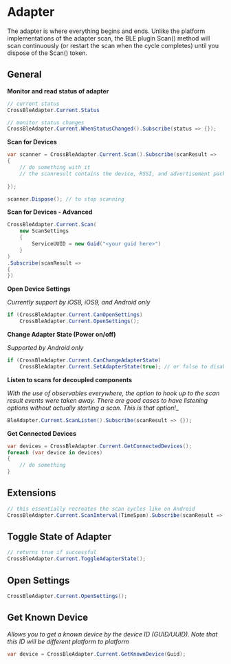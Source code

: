 # Adapter

The adapter is where everything begins and ends.  Unlike the platform implementations of the adapter scan, the BLE plugin Scan()
method will scan continuously (or restart the scan when the cycle completes) until you dispose of the Scan() token.

## General

**Monitor and read status of adapter**
```csharp
// current status
CrossBleAdapter.Current.Status

// monitor status changes
CrossBleAdapter.Current.WhenStatusChanged().Subscribe(status => {});
```

**Scan for Devices**

```csharp
var scanner = CrossBleAdapter.Current.Scan().Subscribe(scanResult => 
{
    // do something with it
    // the scanresult contains the device, RSSI, and advertisement packet
        
});

scanner.Dispose(); // to stop scanning
```


**Scan for Devices - Advanced**
```csharp
CrossBleAdapter.Current.Scan(
    new ScanSettings 
    {
        ServiceUUID = new Guid("<your guid here>")
    }
)
.Subscribe(scanResult => 
{
})
```

**Open Device Settings**

_Currently support by iOS8, iOS9, and Android only_
```csharp
if (CrossBleAdapter.Current.CanOpenSettings)
    CrossBleAdapter.Current.OpenSettings();
```

**Change Adapter State (Power on/off)**

_Supported by Android only_
```csharp
if (CrossBleAdapter.Current.CanChangeAdapterState)
    CrossBleAdapter.Current.SetAdapterState(true); // or false to disable
```

**Listen to scans for decoupled components**

_With the use of observables everywhere, the option to hook up to the scan result events were taken away.  There are good cases to have listening options without actually starting a scan.  This is that option!__
```csharp
BleAdapter.Current.ScanListen().Subscribe(scanResult => {});
```

**Get Connected Devices**

```csharp
var devices = CrossBleAdapter.Current.GetConnectedDevices();
foreach (var device in devices)
{
    // do something
}
```

## Extensions
```csharp
// this essentially recreates the scan cycles like on Android
CrossBleAdapter.Current.ScanInterval(TimeSpan).Subscribe(scanResult => {});

```

## Toggle State of Adapter

```csharp
// returns true if successful
CrossBleAdapter.Current.ToggleAdapterState();
```

## Open Settings

```csharp
CrossBleAdapter.Current.OpenSettings();
```

## Get Known Device

_Allows you to get a known device by the device ID (GUID/UUID).  Note that this ID will be different platform to platform_
```csharp
var device = CrossBleAdapter.Current.GetKnownDevice(Guid);
```
